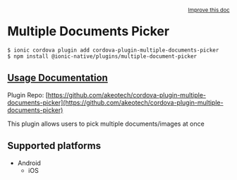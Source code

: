 <a style="float:right;font-size:12px;" href="http://github.com/danielsogl/awesome-cordova-plugins/edit/master/src/@awesome-cordova-plugins/plugins/multiple-document-picker/index.ts#L5">
  Improve this doc
</a>

# Multiple Documents Picker

```
$ ionic cordova plugin add cordova-plugin-multiple-documents-picker
$ npm install @ionic-native/plugins/multiple-document-picker
```

## [Usage Documentation](https://ionicframework.com/docs/native/multiple-document-picker/)

Plugin Repo: [https://github.com/akeotech/cordova-plugin-multiple-documents-picker](https://github.com/akeotech/cordova-plugin-multiple-documents-picker)

This plugin allows users to pick multiple documents/images at once

## Supported platforms

- Android
  - iOS
  


